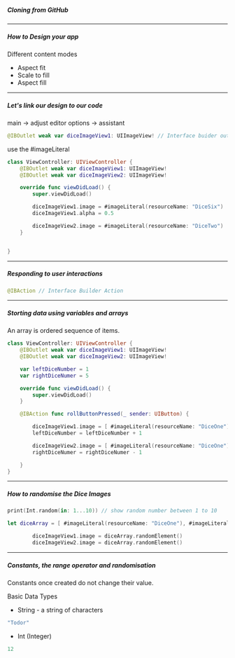 <h5>Cloning from GitHub</h5>

---

<h5>How to Design your app</h5>

Different content modes

- Aspect fit
- Scale to fill
- Aspect fill

---

<h5>Let's link our design to our code</h5>

main -> adjust editor options -> assistant

```swift
@IBOutlet weak var diceImageView1: UIImageView! // Interface buider outlet
```

use the #imageLiteral

```swift
class ViewController: UIViewController {
    @IBOutlet weak var diceImageView1: UIImageView!
    @IBOutlet weak var diceImageView2: UIImageView!

    override func viewDidLoad() {
        super.viewDidLoad()

        diceImageView1.image = #imageLiteral(resourceName: "DiceSix")
        diceImageView1.alpha = 0.5

        diceImageView2.image = #imageLiteral(resourceName: "DiceTwo")
    }


}
```

---

<h5>Responding to user interactions</h5>

```swift
@IBAction // Interface Builder Action
```

---

<h5>Storting data using variables and arrays</h5>

An array is ordered sequence of items.

```swift
class ViewController: UIViewController {
    @IBOutlet weak var diceImageView1: UIImageView!
    @IBOutlet weak var diceImageView2: UIImageView!

    var leftDiceNumber = 1
    var rightDiceNumer = 5

    override func viewDidLoad() {
        super.viewDidLoad()
    }

    @IBAction func rollButtonPressed(_ sender: UIButton) {

        diceImageView1.image = [ #imageLiteral(resourceName: "DiceOne"), #imageLiteral(resourceName: "DiceTwo"), #imageLiteral(resourceName: "DiceThree"), #imageLiteral(resourceName: "DiceFour"), #imageLiteral(resourceName: "DiceFive"), #imageLiteral(resourceName: "DiceSix") ][leftDiceNumber]
        leftDiceNumber = leftDiceNumber + 1

        diceImageView2.image = [ #imageLiteral(resourceName: "DiceOne"), #imageLiteral(resourceName: "DiceTwo"), #imageLiteral(resourceName: "DiceThree"), #imageLiteral(resourceName: "DiceFour"), #imageLiteral(resourceName: "DiceFive"), #imageLiteral(resourceName: "DiceSix") ][rightDiceNumer]
        rightDiceNumer = rightDiceNumer - 1

    }
}
```

---

<h5>How to randomise the Dice Images</h5>

```swift
print(Int.random(in: 1...10)) // show random number between 1 to 10
```

```swift
let diceArray = [ #imageLiteral(resourceName: "DiceOne"), #imageLiteral(resourceName: "DiceTwo"), #imageLiteral(resourceName: "DiceThree"), #imageLiteral(resourceName: "DiceFour"), #imageLiteral(resourceName: "DiceFive"), #imageLiteral(resourceName: "DiceSix") ]

        diceImageView1.image = diceArray.randomElement()
        diceImageView2.image = diceArray.randomElement()
```

---

<h5>Constants, the range operator and randomisation</h5>

Constants once created do not change their value.

Basic Data Types

- String - a string of characters

```swift
"Todor"
```

- Int (Integer)

```swift
12
```
